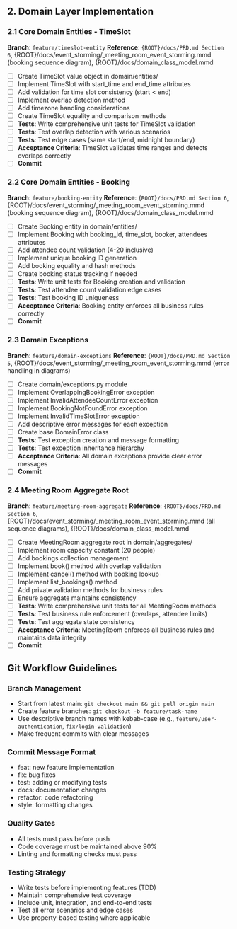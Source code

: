## 2. Domain Layer Implementation

### 2.1 Core Domain Entities - TimeSlot
**Branch**: `feature/timeslot-entity`
**Reference**: `{ROOT}/docs/PRD.md Section 6`, {ROOT}/docs/event_storming/_meeting_room_event_storming.mmd (booking sequence diagram), {ROOT}/docs/domain_class_model.mmd

- [ ] Create TimeSlot value object in domain/entities/
- [ ] Implement TimeSlot with start_time and end_time attributes
- [ ] Add validation for time slot consistency (start < end)
- [ ] Implement overlap detection method
- [ ] Add timezone handling considerations
- [ ] Create TimeSlot equality and comparison methods
- [ ] **Tests**: Write comprehensive unit tests for TimeSlot validation
- [ ] **Tests**: Test overlap detection with various scenarios
- [ ] **Tests**: Test edge cases (same start/end, midnight boundary)
- [ ] **Acceptance Criteria**: TimeSlot validates time ranges and detects overlaps correctly
- [ ] **Commit**

### 2.2 Core Domain Entities - Booking
**Branch**: `feature/booking-entity`
**Reference**: `{ROOT}/docs/PRD.md Section 6`, {ROOT}/docs/event_storming/_meeting_room_event_storming.mmd (booking sequence diagram), {ROOT}/docs/domain_class_model.mmd

- [ ] Create Booking entity in domain/entities/
- [ ] Implement Booking with booking_id, time_slot, booker, attendees attributes
- [ ] Add attendee count validation (4-20 inclusive)
- [ ] Implement unique booking ID generation
- [ ] Add booking equality and hash methods
- [ ] Create booking status tracking if needed
- [ ] **Tests**: Write unit tests for Booking creation and validation
- [ ] **Tests**: Test attendee count validation edge cases
- [ ] **Tests**: Test booking ID uniqueness
- [ ] **Acceptance Criteria**: Booking entity enforces all business rules correctly
- [ ] **Commit**

### 2.3 Domain Exceptions
**Branch**: `feature/domain-exceptions`
**Reference**: `{ROOT}/docs/PRD.md Section 5`, {ROOT}/docs/event_storming/_meeting_room_event_storming.mmd (error handling in diagrams)

- [ ] Create domain/exceptions.py module
- [ ] Implement OverlappingBookingError exception
- [ ] Implement InvalidAttendeeCountError exception
- [ ] Implement BookingNotFoundError exception
- [ ] Implement InvalidTimeSlotError exception
- [ ] Add descriptive error messages for each exception
- [ ] Create base DomainError class
- [ ] **Tests**: Test exception creation and message formatting
- [ ] **Tests**: Test exception inheritance hierarchy
- [ ] **Acceptance Criteria**: All domain exceptions provide clear error messages
- [ ] **Commit**

### 2.4 Meeting Room Aggregate Root
**Branch**: `feature/meeting-room-aggregate`
**Reference**: `{ROOT}/docs/PRD.md Section 6`, {ROOT}/docs/event_storming/_meeting_room_event_storming.mmd (all sequence diagrams), {ROOT}/docs/domain_class_model.mmd

- [ ] Create MeetingRoom aggregate root in domain/aggregates/
- [ ] Implement room capacity constant (20 people)
- [ ] Add bookings collection management
- [ ] Implement book() method with overlap validation
- [ ] Implement cancel() method with booking lookup
- [ ] Implement list_bookings() method
- [ ] Add private validation methods for business rules
- [ ] Ensure aggregate maintains consistency
- [ ] **Tests**: Write comprehensive unit tests for all MeetingRoom methods
- [ ] **Tests**: Test business rule enforcement (overlaps, attendee limits)
- [ ] **Tests**: Test aggregate state consistency
- [ ] **Acceptance Criteria**: MeetingRoom enforces all business rules and maintains data integrity
- [ ] **Commit**

## Git Workflow Guidelines

### Branch Management
- Start from latest main: `git checkout main && git pull origin main`
- Create feature branches: `git checkout -b feature/task-name`
- Use descriptive branch names with kebab-case (e.g., `feature/user-authentication`, `fix/login-validation`)
- Make frequent commits with clear messages

### Commit Message Format
- feat: new feature implementation
- fix: bug fixes
- test: adding or modifying tests
- docs: documentation changes
- refactor: code refactoring
- style: formatting changes

### Quality Gates
- All tests must pass before push
- Code coverage must be maintained above 90%
- Linting and formatting checks must pass

### Testing Strategy
- Write tests before implementing features (TDD)
- Maintain comprehensive test coverage
- Include unit, integration, and end-to-end tests
- Test all error scenarios and edge cases
- Use property-based testing where applicable
